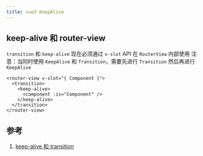 ```yaml
---
title: vue3 KeepAlive
---
```


## keep-alive 和 router-view

`transition` 和 `keep-alive` 现在必须通过 `v-slot` API 在 `RouterView` 内部使用
注意：当同时使用 `KeepAlive` 和 `Transition`，需要先进行 `Transition` 然后再进行 `KeepAlive`

```vue
<router-view v-slot="{ Component }">
  <transition>
    <keep-alive>
      <component :is="Component" />
    </keep-alive>
  </transition>
</router-view>
```

## 参考

1. [keep-alive 和 transition](https://router.vuejs.org/zh/guide/migration/#router-view-%E3%80%81-keep-alive-%E5%92%8C-transition)
